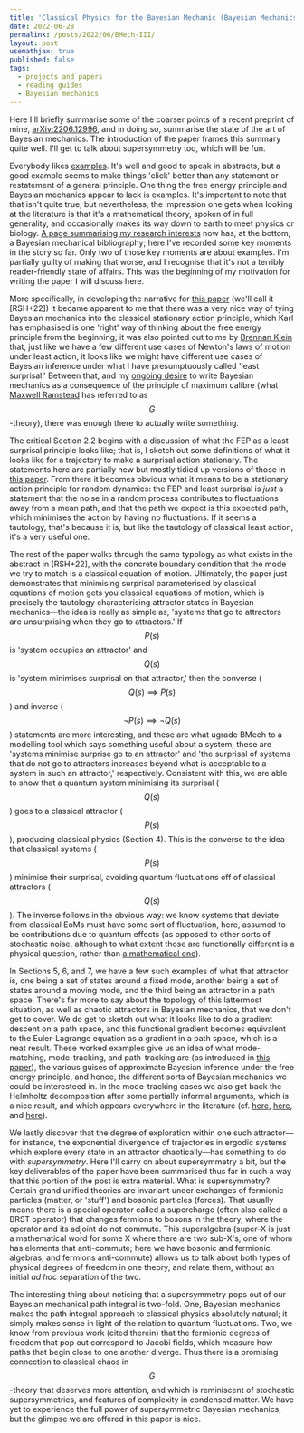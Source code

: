 ```yaml
---
title: 'Classical Physics for the Bayesian Mechanic (Bayesian Mechanics III)'
date: 2022-06-28
permalink: /posts/2022/06/BMech-III/
layout: post
usemathjax: true
published: false
tags:
  - projects and papers
  - reading guides
  - Bayesian mechanics
---
```


Here I'll briefly summarise some of the coarser points of a recent preprint of mine, [arXiv:2206.12996](https://arxiv.org/abs/2206.12996), and in doing so, summarise the state of the art of Bayesian mechanics. The introduction of the paper frames this summary quite well. I'll get to talk about supersymmetry too, which will be fun.

Everybody likes [examples](https://mathoverflow.net/questions/326912/story-of-grothendiecks-prime-number-57). It's well and good to speak in abstracts, but a good example seems to make things 'click' better than any statement or restatement of a general principle. One thing the free energy principle and Bayesian mechanics appear to lack is examples. It's important to note that that isn't quite true, but nevertheless, the impression one gets when looking at the literature is that it's a mathematical theory, spoken of in full generality, and occasionally makes its way down to earth to meet physics or biology. [A page summarising my research interests](https://darsakthi.github.io/research/) now has, at the bottom, a Bayesian mechanical bibliography; here I've recorded some key moments in the story so far. Only two of those key moments are about examples. I'm partially guilty of making that worse, and I recognise that it's not a terribly reader-friendly state of affairs. This was the beginning of my motivation for writing the paper I will discuss here. 

More specifically, in developing the narrative for [this paper](https://arxiv.org/abs/2205.11543) (we'll call it [RSH+22]) it became apparent to me that there was a very nice way of tying Bayesian mechanics into the classical stationary action principle, which Karl has emphasised is one 'right' way of thinking about the free energy principle from the beginning; it was also pointed out to me by [Brennan Klein](https://www.jkbrennan.com) that, just like we have a few different use cases of Newton's laws of motion under least action, it looks like we might have different use cases of Bayesian inference under what I have presumptuously called 'least surprisal.' Between that, and my [ongoing desire](https://arxiv.org/abs/2205.07793) to write Bayesian mechanics as a consequence of the principle of maximum calibre (what [Maxwell Ramstead](https://arxiv.org/pdf/2205.11543.pdf#page.42) has referred to as $$G$$-theory), there was enough there to actually write something.

The critical Section 2.2 begins with a discussion of what the FEP as a least surprisal principle looks like; that is, I sketch out some definitions of what it looks like for a trajectory to make a surprisal action stationary. The statements here are partially new but mostly tidied up versions of those in [this paper](https://arxiv.org/abs/2201.06387). From there it becomes obvious what it means to be a stationary action principle for random dynamics: the FEP and least surprisal is _just_ a statement that the noise in a random process contributes to fluctuations away from a mean path, and that the path we expect is this expected path, which minimises the action by having no fluctuations. If it seems a tautology, that's because it is, but like the tautology of classical least action, it's a very useful one. 

The rest of the paper walks through the same typology as what exists in the abstract in [RSH+22], with the concrete boundary condition that the mode we try to match is a classical equation of motion. Ultimately, the paper just demonstrates that minimising surprisal parameterised by classical equations of motion gets you classical equations of motion, which is precisely the tautology characterising attractor states in Bayesian mechanics—the idea is really as simple as, 'systems that go to attractors are unsurprising when they go to attractors.' If $$P(s)$$ is 'system occupies an attractor' and $$Q(s)$$ is 'system minimises surprisal on that attractor,' then the converse ($$Q(s)\implies P(s)$$) and inverse ($$\neg P(s)\implies\neg Q(s)$$) statements are more interesting, and these are what ugrade BMech to a modelling tool which says something useful about a system; these are 'systems minimise surprise go to an attractor' and 'the surprisal of systems that do not go to attractors increases beyond what is acceptable to a system in such an attractor,' respectively. Consistent with this, we are able to show that a quantum system minimising its surprisal ($$Q(s)$$) goes to a classical attractor ($$P(s)$$), producing classical physics (Section 4). This is the converse to the idea that classical systems ($$P(s)$$) minimise their surprisal, avoiding quantum fluctuations off of classical attractors ($$Q(s)$$). The inverse follows in the obvious way: we know systems that deviate from classical EoMs must have some sort of fluctuation, here, assumed to be contributions due to quantum effects (as opposed to other sorts of stochastic noise, although to what extent those are functionally different is a physical question, rather than [a mathematical one](https://arxiv.org/abs/2201.03487)).

In Sections 5, 6, and 7, we have a few such examples of what that attractor is, one being a set of states around a fixed mode, another being a set of states around a moving mode, and the third being an attractor in a path space. There's far more to say about the topology of this lattermost situation, as well as chaotic attractors in Bayesian mechanics, that we don't get to cover. We do get to sketch out what it looks like to do a gradient descent on a path space, and this functional gradient becomes equivalent to the Euler-Lagrange equation as a gradient in a path space, which is a neat result. These worked examples give us an idea of what mode-matching, mode-tracking, and path-tracking are (as introduced in [this paper](https://arxiv.org/abs/2205.11543)), the various guises of approximate Bayesian inference under the free energy principle, and hence, the different sorts of Bayesian mechanics we could be interesteed in. In the mode-tracking cases we also get back the Helmholtz decomposition after some partially informal arguments, which is a nice result, and which appears everywhere in the literature (cf. [here](https://royalsocietypublishing.org/doi/full/10.1098/rsta.2019.0159), [here](https://doi.org/10.1016/j.plrev.2021.11.001), and [here](https://arxiv.org/abs/2204.13576)).

We lastly discover that the degree of exploration within one such attractor—for instance, the exponential divergence of trajectories in ergodic systems which explore every state in an attractor chaotically—has something to do with _supersymmetry_. Here I'll carry on about supersymmetry a bit, but the key deliverables of the paper have been summarised thus far in such a way that this portion of the post is extra material. What is supersymmetry? Certain grand unified theories are invariant under exchanges of fermionic particles (matter, or 'stuff') and bosonic particles (forces). That usually means there is a special operator called a supercharge (often also called a BRST operator) that changes fermions to bosons in the theory, where the operator and its adjoint do not commute. This superalgebra (super-X is just a mathematical word for some X where there are two sub-X's, one of whom has elements that anti-commute; here we have bosonic and fermionic algebras, and fermions anti-commute) allows us to talk about both types of physical degrees of freedom in one theory, and relate them, without an initial _ad hoc_ separation of the two.

The interesting thing about noticing that a supersymmetry pops out of our Bayesian mechanical path integral is two-fold. One, Bayesian mechanics makes the path integral approach to classical physics absolutely natural; it simply makes sense in light of the relation to quantum fluctuations. Two, we know from previous work (cited therein) that the fermionic degrees of freedom that pop out correspond to Jacobi fields, which measure how paths that begin close to one another diverge. Thus there is a promising connection to classical chaos in $$G$$-theory that deserves more attention, and which is reminiscent of stochastic supersymmetries, and features of complexity in condensed matter. We have yet to experience the full power of supersymmetric Bayesian mechanics, but the glimpse we are offered in this paper is nice.
